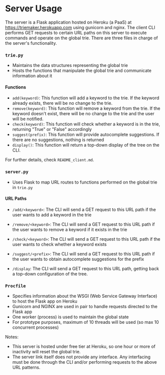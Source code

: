 # Server Usage

The server is a Flask application hosted on Heroku (a PaaS) at https://triemaker.herokuapp.com using gunicorn and nginx. The client CLI performs GET requests to certain URL paths on this server to execute commands and operate on the global trie. There are three files in charge of the server's functionality. 

### `trie.py`
- Maintains the data structures representing the global trie
- Hosts the functions that manipulate the global trie and communicate information about it

#### Functions
- `add(keyword)`: This function will add a keyword to the trie. If the keyword already exists, there will be no change to the trie.
- `remove(keyword)`: This function will remove a keyword from the trie. If the keyword doesn't exist, there will be no change to the trie and the user will be notified.
- `check(keyword)`: This function will check whether a keyword is in the trie, returning "True" or "False" accordingly
- `suggest(prefix)`: This function will provide autocomplete suggestions. If there are no suggestions, nothing is returned
- `display()`: This function will return a top-down display of the tree on the CLI.  

For further details, check `README_client.md`.

### `server.py`
- Uses Flask to map URL routes to functions performed on the global trie in `trie.py`

#### URL Paths
- `/add/<keyword>`: The CLI will send a GET request to this URL path if the user wants to add a keyword in the trie

- `/remove/<keyword>`: The CLI will send a GET request to this URL path if the user wants to remove a keyword if it exists in the trie

- `/check/<keyword>`: The CLI will send a GET request to this URL path if the user wants to check whether a keyword exists

- `/suggest/<prefix>`: The CLI will send a GET request to this URL path if the user wants to obtain autocomplete suggestions for the prefix

- `/display`: The CLI will send a GET request to this URL path, getting back a top-down configuration of the tree.

### `Procfile`
- Specifies information about the WSGI (Web Service Gateway Interface) to host the Flask app on Heroku
- Gunicorn and NGINX are used in pair to handle requests directed to the Flask app
- One worker (process) is used to maintain the global state
- For prototype purposes, maximum of 10 threads will be used (so max 10 concurrent processes)

Notes: 
- This server is hosted under free tier at Heroku, so one hour or more of inactivity will reset the global trie.
- The server link itself does not provide any interface. Any interfacing must be done through the CLI and/or performing requests to the above URL patterns.
